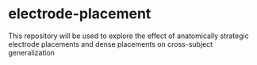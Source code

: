 # electrode-placement
This repository will be used to explore the effect of anatomically strategic electrode placements and dense placements on cross-subject generalization

